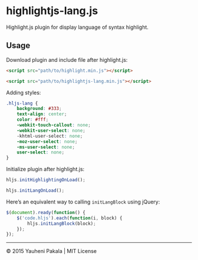 # highlightjs-lang.js

Highlight.js plugin for display language of syntax highlight.

## Usage

Download plugin and include file after highlight.js:
```html
<script src="path/to/highlight.min.js"></script>

<script src="path/to/highlightjs-lang.min.js"></script>
```

Adding styles:
```css
.hljs-lang {
	background: #333;
	text-align: center;
	color: #fff;
	-webkit-touch-callout: none;
	-webkit-user-select: none;
	-khtml-user-select: none;
	-moz-user-select: none;
	-ms-user-select: none;
	user-select: none;
}
```

Initialize plugin after highlight.js:
```js
hljs.initHighlightingOnLoad();

hljs.initLangOnLoad();
```

Here’s an equivalent way to calling `initLangBlock` using jQuery:
```js
$(document).ready(function() {
	$('code.hljs').each(function(i, block) {
		hljs.initLangBlock(block);
	});
});
```

---
&copy; 2015 Yauheni Pakala | MIT License